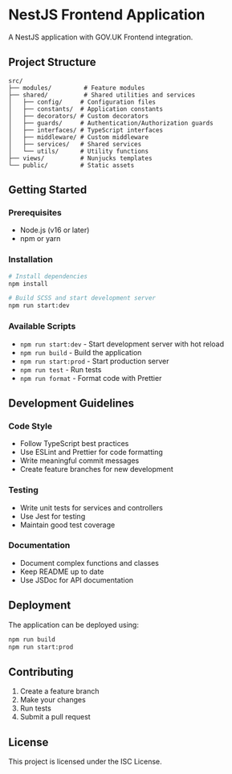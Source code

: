 # NestJS Frontend Application

A NestJS application with GOV.UK Frontend integration.

## Project Structure

```
src/
├── modules/         # Feature modules
├── shared/          # Shared utilities and services
│   ├── config/     # Configuration files
│   ├── constants/  # Application constants
│   ├── decorators/ # Custom decorators
│   ├── guards/     # Authentication/Authorization guards
│   ├── interfaces/ # TypeScript interfaces
│   ├── middleware/ # Custom middleware
│   ├── services/   # Shared services
│   └── utils/      # Utility functions
├── views/          # Nunjucks templates
└── public/         # Static assets
```

## Getting Started

### Prerequisites

- Node.js (v16 or later)
- npm or yarn

### Installation

```bash
# Install dependencies
npm install

# Build SCSS and start development server
npm run start:dev
```

### Available Scripts

- `npm run start:dev` - Start development server with hot reload
- `npm run build` - Build the application
- `npm run start:prod` - Start production server
- `npm run test` - Run tests
- `npm run format` - Format code with Prettier

## Development Guidelines

### Code Style

- Follow TypeScript best practices
- Use ESLint and Prettier for code formatting
- Write meaningful commit messages
- Create feature branches for new development

### Testing

- Write unit tests for services and controllers
- Use Jest for testing
- Maintain good test coverage

### Documentation

- Document complex functions and classes
- Keep README up to date
- Use JSDoc for API documentation

## Deployment

The application can be deployed using:

```bash
npm run build
npm run start:prod
```

## Contributing

1. Create a feature branch
2. Make your changes
3. Run tests
4. Submit a pull request

## License

This project is licensed under the ISC License. 